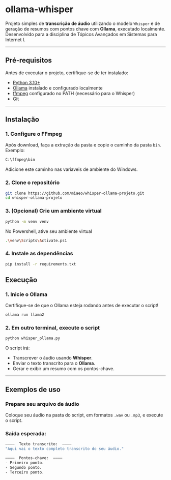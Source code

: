 # ollama-whisper

Projeto simples de **transcrição de áudio** utilizando o modelo `Whisper` e de geração de resumos com pontos chave com **Ollama**, executado localmente. Desenvolvido para a disciplina de Tópicos Avançados em Sistemas para Internet I.

---

## Pré-requisitos

Antes de executar o projeto, certifique-se de ter instalado:

- [Python 3.10+](https://www.python.org/)
- [Ollama](https://ollama.com/) instalado e configurado localmente
- [ffmpeg](https://www.ffmpeg.org/download.html) configurado no PATH (necessário para o Whisper)
- Git

---

## Instalação

### 1. Configure o FFmpeg

Após download, faça a extração da pasta e copie o caminho da pasta `bin`. Exemplo:

```bash
C:\ffmpeg\bin
```
Adicione este caminho nas varíaveis de ambiente do Windows.

### 2. Clone o repositório

```bash
git clone https://github.com/miaeo/whisper-ollama-projeto.git
cd whisper-ollama-projeto
```

### 3. (Opcional) Crie um ambiente virtual

```bash
python -m venv venv
```
No Powershell, ative seu ambiente virtual

```bash
.\venv\Scripts\Activate.ps1
```

### 4. Instale as dependências

```bash
pip install -r requirements.txt
```


## Execução

### 1. Inicie o Ollama

Certifique-se de que o Ollama esteja rodando antes de executar o script!

```bash
ollama run llama2
```

### 2. Em outro terminal, execute o script

```bash
python whisper_ollama.py
```

O script irá:

- Transcrever o áudio usando **Whisper**.
- Enviar o texto transcrito para o **Ollama**.
- Gerar e exibir um resumo com os pontos-chave.

---

## Exemplos de uso

### Prepare seu arquivo de áudio

Coloque seu áudio na pasta do script, em formatos `.wav` ou `.mp3`, e execute o script.

### Saída esperada:

```bash
————  Texto transcrito:  ————
"Aqui vai o texto completo transcrito do seu áudio."

————  Pontos-chave:  ————
- Primeiro ponto.
- Segundo ponto.
- Terceiro ponto.
```
